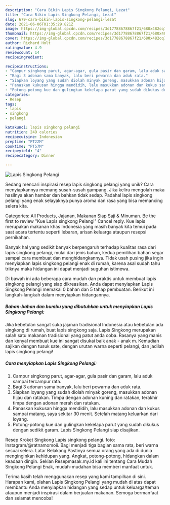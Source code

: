 ```yaml
---
description: "Cara Bikin Lapis Singkong Pelangi, Lezat"
title: "Cara Bikin Lapis Singkong Pelangi, Lezat"
slug: 679-cara-bikin-lapis-singkong-pelangi-lezat
date: 2021-06-06T01:35:29.821Z
image: https://img-global.cpcdn.com/recipes/3d17788678867f21/680x482cq70/lapis-singkong-pelangi-foto-resep-utama.jpg
thumbnail: https://img-global.cpcdn.com/recipes/3d17788678867f21/680x482cq70/lapis-singkong-pelangi-foto-resep-utama.jpg
cover: https://img-global.cpcdn.com/recipes/3d17788678867f21/680x482cq70/lapis-singkong-pelangi-foto-resep-utama.jpg
author: Richard Holt
ratingvalue: 4.9
reviewcount: 14
recipeingredient:

recipeinstructions:
- "Campur singkong parut, agar-agar, gula pasir dan garam, lalu aduk sampai tercampur rata."
- "Bagi 3 adonan sama banyak, lalu beri pewarna dan aduk rata."
- "Siapkan loyang yang sudah diolah minyak goreng, masukkan adonan hijau dan ratakan. Timpa dengan adonan kuning dan ratakan, terakhir timpa dengan adonan merah dan ratakan."
- "Panaskan kukusan hingga mendidih, lalu masukkan adonan dan kukus sampai matang, saya sekitar 30 menit. Setelah matang keluarkan dari loyang."
- "Potong-potong kue dan gulingkan kekelapa parut yang sudah dikukus dengan sedikit garam. Lapis Singkong Pelangi siap disajikan."
categories:
- Resep
tags:
- lapis
- singkong
- pelangi

katakunci: lapis singkong pelangi 
nutrition: 249 calories
recipecuisine: Indonesian
preptime: "PT22M"
cooktime: "PT57M"
recipeyield: "4"
recipecategory: Dinner

---
```



![Lapis Singkong Pelangi](https://img-global.cpcdn.com/recipes/3d17788678867f21/680x482cq70/lapis-singkong-pelangi-foto-resep-utama.jpg)

Sedang mencari inspirasi resep lapis singkong pelangi yang unik? Cara menyiapkannya memang susah-susah gampang. Jika keliru mengolah maka hasilnya akan hambar dan bahkan tidak sedap. Padahal lapis singkong pelangi yang enak selayaknya punya aroma dan rasa yang bisa memancing selera kita.

Categories: All Products, Jajanan, Makanan Siap Saji &amp; Minuman. Be the first to review &#34;Kue Lapis singkong Pelangi&#34; Cancel reply. Kue lapis merupakan makanan khas Indonesia yang masih banyak kita temui pada saat acara tertentu seperti lebaran, arisan keluarga ataupun resepsi pernikahan.

Banyak hal yang sedikit banyak berpengaruh terhadap kualitas rasa dari lapis singkong pelangi, mulai dari jenis bahan, kedua pemilihan bahan segar sampai cara membuat dan menghidangkannya. Tidak usah pusing jika ingin menyiapkan lapis singkong pelangi enak di rumah, karena asal sudah tahu triknya maka hidangan ini dapat menjadi suguhan istimewa.


Di bawah ini ada beberapa cara mudah dan praktis untuk membuat lapis singkong pelangi yang siap dikreasikan. Anda dapat menyiapkan Lapis Singkong Pelangi memakai 0 bahan dan 5 tahap pembuatan. Berikut ini langkah-langkah dalam menyiapkan hidangannya.

<!--inarticleads1-->

##### Bahan-bahan dan bumbu yang dibutuhkan untuk menyiapkan Lapis Singkong Pelangi:



Jika kebetulan sangat suka jajanan tradisional Indonesia atau kebetulan ada singkong di rumah, buat lapis singkong saja. Lapis Singkong merupakan salah satu makanan tradisional yang patut anda coba. Rasanya yang manis dan kenyal membuat kue ini sangat disukai baik anak - anak m. Kemudian sajikan dengan tusuk sate, dengan urutan warna seperti pelangi, dan jadilah lapis singkong pelangi! 

<!--inarticleads2-->

##### Cara menyiapkan Lapis Singkong Pelangi:

1. Campur singkong parut, agar-agar, gula pasir dan garam, lalu aduk sampai tercampur rata.
1. Bagi 3 adonan sama banyak, lalu beri pewarna dan aduk rata.
1. Siapkan loyang yang sudah diolah minyak goreng, masukkan adonan hijau dan ratakan. Timpa dengan adonan kuning dan ratakan, terakhir timpa dengan adonan merah dan ratakan.
1. Panaskan kukusan hingga mendidih, lalu masukkan adonan dan kukus sampai matang, saya sekitar 30 menit. Setelah matang keluarkan dari loyang.
1. Potong-potong kue dan gulingkan kekelapa parut yang sudah dikukus dengan sedikit garam. Lapis Singkong Pelangi siap disajikan.


Resep Kroket Singkong Lapis singkong pelangi. foto: Instagram/@ratnamomoii. Bagi menjadi tiga bagian sama rata, beri warna sesuai selera. Latar Belakang Pastinya semua orang yang ada di dunia menginginkan kehidupan yang. Angkat, potong-potong, hidangkan dalam keadaan dingin. Sekian Resepmasak.my.id kali ini tentang Cara Mudah Singkong Pelangi Enak, mudah-mudahan bisa memberi manfaat untuk. 

Terima kasih telah menggunakan resep yang kami tampilkan di sini. Harapan kami, olahan Lapis Singkong Pelangi yang mudah di atas dapat membantu Anda menyiapkan hidangan yang sedap untuk keluarga/teman ataupun menjadi inspirasi dalam berjualan makanan. Semoga bermanfaat dan selamat mencoba!
